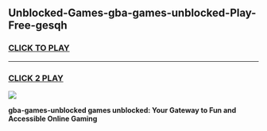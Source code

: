 
## Unblocked-Games-gba-games-unblocked-Play-Free-gesqh
<h3>
<a href="https://premium76.site?title=gba-games-unblocked&ref=15A">CLICK TO PLAY</a></h3>
<hr>

<h3>
<a href="https://premium76.site?title=gba-games-unblocked&ref=15A">CLICK 2 PLAY</a>
  
</h3>

<a href="https://premium76.site?title=gba-games-unblocked&ref=15A"><img src="https://clearcache.store/games.png"></a>


**gba-games-unblocked games unblocked: Your Gateway to Fun and Accessible Online Gaming**
